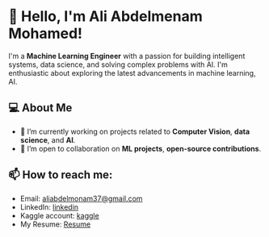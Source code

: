# 👋 Hello, I'm Ali Abdelmenam Mohamed!

I'm a **Machine Learning Engineer** with a passion for building intelligent systems, data science, and solving complex problems with AI. I'm enthusiastic about exploring the latest advancements in machine learning, AI.

## 💻 About Me

- 🔭 I’m currently working on projects related to **Computer Vision**, **data science**, and **AI**.
- 🤝 I’m open to collaboration on **ML projects**, **open-source contributions**.

## 📫 How to reach me:
- Email: [aliabdelmonam37@gmail.com](mailto:aliabdelmonam37@gmail.com)
- LinkedIn: [linkedin](https://www.linkedin.com/in/ali-abdelmenam-750484218/)
- Kaggle account: [kaggle](https://www.kaggle.com/aliabdelmenam)
- My Resume: [Resume](https://drive.google.com/file/d/1-n036FJu5Vm9uNUq-HIWpZbLaiZqXrS5/view?usp=drive_link)

